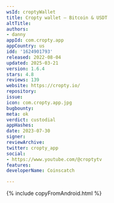 ```yaml
---
wsId: croptyWallet
title: Cropty wallet – Bitcoin & USDT
altTitle: 
authors:
- danny
appId: com.cropty.app
appCountry: us
idd: '1624901793'
released: 2022-08-04
updated: 2025-03-21
version: 1.6.4
stars: 4.8
reviews: 139
website: https://cropty.io/
repository: 
issue: 
icon: com.cropty.app.jpg
bugbounty: 
meta: ok
verdict: custodial
appHashes: 
date: 2023-07-30
signer: 
reviewArchive: 
twitter: cropty_app
social:
- https://www.youtube.com/@croptytv
features: 
developerName: Coinscatch

---
```


{% include copyFromAndroid.html %}